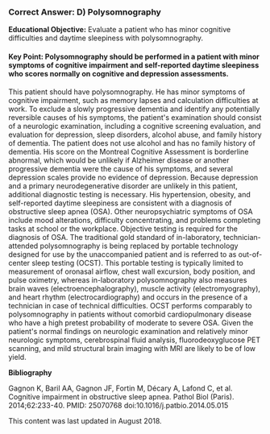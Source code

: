 
### Correct Answer: D) Polysomnography 

**Educational Objective:** Evaluate a patient who has minor cognitive difficulties and daytime sleepiness with polysomnography.

#### **Key Point:** Polysomnography should be performed in a patient with minor symptoms of cognitive impairment and self-reported daytime sleepiness who scores normally on cognitive and depression assessments.

This patient should have polysomnography. He has minor symptoms of cognitive impairment, such as memory lapses and calculation difficulties at work. To exclude a slowly progressive dementia and identify any potentially reversible causes of his symptoms, the patient's examination should consist of a neurologic examination, including a cognitive screening evaluation, and evaluation for depression, sleep disorders, alcohol abuse, and family history of dementia. The patient does not use alcohol and has no family history of dementia. His score on the Montreal Cognitive Assessment is borderline abnormal, which would be unlikely if Alzheimer disease or another progressive dementia were the cause of his symptoms, and several depression scales provide no evidence of depression. Because depression and a primary neurodegenerative disorder are unlikely in this patient, additional diagnostic testing is necessary. His hypertension, obesity, and self-reported daytime sleepiness are consistent with a diagnosis of obstructive sleep apnea (OSA). Other neuropsychiatric symptoms of OSA include mood alterations, difficulty concentrating, and problems completing tasks at school or the workplace. Objective testing is required for the diagnosis of OSA.
The traditional gold standard of in-laboratory, technician-attended polysomnography is being replaced by portable technology designed for use by the unaccompanied patient and is referred to as out-of-center sleep testing (OCST). This portable testing is typically limited to measurement of oronasal airflow, chest wall excursion, body position, and pulse oximetry, whereas in-laboratory polysomnography also measures brain waves (electroencephalography), muscle activity (electromyography), and heart rhythm (electrocardiography) and occurs in the presence of a technician in case of technical difficulties. OCST performs comparably to polysomnography in patients without comorbid cardiopulmonary disease who have a high pretest probability of moderate to severe OSA.
Given the patient's normal findings on neurologic examination and relatively minor neurologic symptoms, cerebrospinal fluid analysis, fluorodeoxyglucose PET scanning, and mild structural brain imaging with MRI are likely to be of low yield.

**Bibliography**

Gagnon K, Baril AA, Gagnon JF, Fortin M, Décary A, Lafond C, et al. Cognitive impairment in obstructive sleep apnea. Pathol Biol (Paris). 2014;62:233-40. PMID: 25070768 doi:10.1016/j.patbio.2014.05.015

This content was last updated in August 2018.